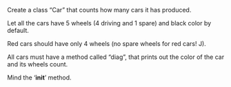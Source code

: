 Create a class “Car” that counts how many cars it has produced.

Let all the cars have 5 wheels (4 driving and 1 spare) and black color by default.

Red cars should have only 4 wheels (no spare wheels for red cars! J).

All cars must have a method called “diag”, that prints out the color of the car and its wheels count.

Mind the ‘__init__’ method.

